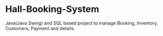 # Hall-Booking-System
Java(Java Swing) and SQL based project to manage Booking, Inventory, Customers, Payment and details.
